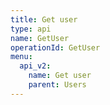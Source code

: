 ```yaml
---
title: Get user
type: api
name: GetUser
operationId: GetUser
menu:
  api_v2:
    name: Get user
    parent: Users
---
```

